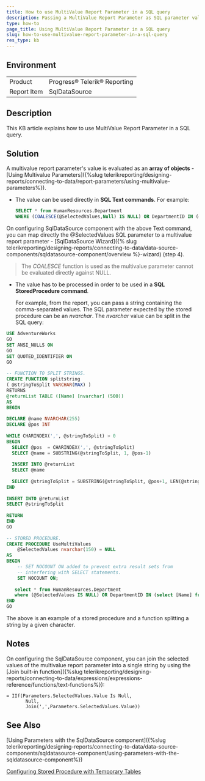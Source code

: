 ```yaml
---
title: How to use MultiValue Report Parameter in a SQL query
description: Passing a MultiValue Report Parameter as SQL parameter value in a SQL query. 
type: how-to
page_title: Using MultiValue Report Parameter in a SQL query
slug: how-to-use-multivalue-report-parameter-in-a-sql-query
res_type: kb
---
```


## Environment

<table>
	<tr>
		<td>Product</td>
		<td>Progress® Telerik® Reporting</td>
	</tr>
	<tr>
		<td>Report Item</td>
		<td>SqlDataSource</td>
	</tr>
</table>

## Description    

This KB article explains how to use MultiValue Report Parameter in a SQL query.  
  
## Solution 

A multivalue report parameter's value is evaluated as an **array of objects** - [Using Multivalue Parameters]({%slug telerikreporting/designing-reports/connecting-to-data/report-parameters/using-multivalue-parameters%}).

- The value can be used directly in **SQL Text commands**. For example:
    
    ```sql
    SELECT * from HumanResources.Department
    WHERE (COALESCE(@SelectedValues,Null) IS NULL) OR DepartmentID IN (@SelectedValues)
    ```
    
 On configuring SqlDataSource component with the above Text command, you can map directly the @SelectedValues SQL parameter to a multivalue report parameter - [SqlDataSource Wizard]({% slug telerikreporting/designing-reports/connecting-to-data/data-source-components/sqldatasource-component/overview %}-wizard) (step 4).  

> The *COALESCE* function is used as the multivalue parameter cannot be evaluated directly against NULL.

- The value has to be processed in order to be used in a **SQL StoredProcedure command**.   

    For example, from the report, you can pass a string containing the comma-separated values. The SQL parameter expected by the stored procedure can be an *nvarchar*. The *nvarchar* value can be split in the SQL query:  

```sql
USE AdventureWorks
GO
SET ANSI_NULLS ON
GO
SET QUOTED_IDENTIFIER ON
GO
   
-- FUNCTION TO SPLIT STRINGS.
CREATE FUNCTION splitstring
( @stringToSplit VARCHAR(MAX) )
RETURNS
@returnList TABLE ([Name] [nvarchar] (500))
AS
BEGIN
   
DECLARE @name NVARCHAR(255)
DECLARE @pos INT
   
WHILE CHARINDEX(',', @stringToSplit) > 0
BEGIN
  SELECT @pos  = CHARINDEX(',', @stringToSplit)
  SELECT @name = SUBSTRING(@stringToSplit, 1, @pos-1)
   
  INSERT INTO @returnList
  SELECT @name
   
  SELECT @stringToSplit = SUBSTRING(@stringToSplit, @pos+1, LEN(@stringToSplit)-@pos)
END
   
INSERT INTO @returnList
SELECT @stringToSplit
   
RETURN
END
GO
  
-- STORED PROCEDURE.
CREATE PROCEDURE UseMultiValues
    @SelectedValues nvarchar(150) = NULL
AS
BEGIN
    -- SET NOCOUNT ON added to prevent extra result sets from
    -- interfering with SELECT statements.
    SET NOCOUNT ON;
   
   select * from HumanResources.Department
   where (@SelectedValues IS NULL) OR DepartmentID IN (select [Name] from dbo.splitstring(@SelectedValues))
END
GO
``` 
The above is an example of a stored procedure and a function splitting a string by a given character.  
  
## Notes

 On configuring the SqlDataSource component, you can join the selected values of the multivalue report parameter into a single string by using the [Join built-in function]({%slug telerikreporting/designing-reports/connecting-to-data/expressions/expressions-reference/functions/text-functions%}):  
  
```
= IIf(Parameters.SelectedValues.Value Is Null,
       Null,
       Join(',',Parameters.SelectedValues.Value))
```

## See Also

[Using Parameters with the SqlDataSource component]({%slug telerikreporting/designing-reports/connecting-to-data/data-source-components/sqldatasource-component/using-parameters-with-the-sqldatasource-component%})

[Configuring Stored Procedure with Temporary Tables](./use-temporary-tables-in-stored-procedure)
